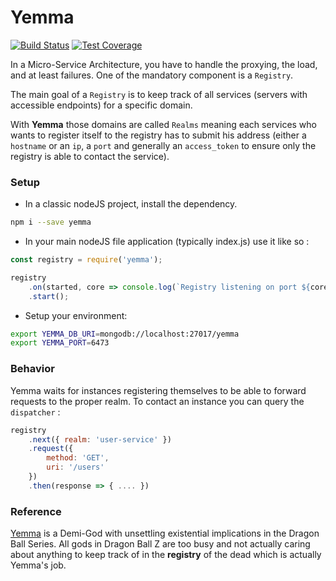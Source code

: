 # Yemma
[![Build Status](https://travis-ci.org/Digipolitan/yemma.svg?branch=master)](https://travis-ci.org/Digipolitan/yemma)
[![Test Coverage](https://codeclimate.com/github/Digipolitan/yemma/badges/coverage.svg)](https://codeclimate.com/github/Digipolitan/yemma/coverage)

In a Micro-Service Architecture, you have to handle the proxying, the load, and at least failures.
One of the mandatory component is a `Registry`.

The main goal of a `Registry` is to keep track of all services (servers with accessible endpoints) for a specific domain.

With **Yemma** those domains are called `Realms` meaning each services who wants to register itself to the registry has to submit his address (either a `hostname` or an `ip`, a `port` and generally an `access_token` to ensure only the registry is able to contact the service).

### Setup

- In a classic nodeJS project, install the dependency.

 ```bash
 npm i --save yemma
 ```

- In your main nodeJS file application (typically index.js) use it like so :

 ```javascript
 const registry = require('yemma');

 registry
     .on(started, core => console.log(`Registry listening on port ${core.settings.port}`))
     .start();
 ```

- Setup your environment:

 ```bash
 export YEMMA_DB_URI=mongodb://localhost:27017/yemma
 export YEMMA_PORT=6473
```

### Behavior
Yemma waits for instances registering themselves to be able to forward requests to the proper realm.
To contact an instance you can query the `dispatcher` :

```javascript
registry
    .next({ realm: 'user-service' })
    .request({
        method: 'GET',
        uri: '/users'
    })
    .then(response => { .... })
```

### Reference
[Yemma](http://dragonball.wikia.com/wiki/King_Yemma) is a Demi-God with unsettling existential implications in the Dragon Ball Series.
All gods in Dragon Ball Z are too busy and not actually caring about anything to keep track of in the **registry** of the dead which is actually Yemma's job.
